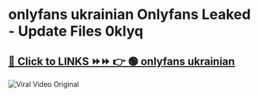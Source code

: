 
 # onlyfans ukrainian Onlyfans Leaked - Update Files 0klyq

## <h2><a href="https://clipsfans.com/onlyfans_ukrainian&ref=git">🔗 Click to LINKS ⏩⏩ 👉 🟢 onlyfans ukrainian </a></h2>

<a href="https://clipsfans.com/onlyfans_ukrainian&ref=git" rel="nofollow" data-target="animated-image.originalLink"><img src="https://i.ibb.co.com/xMMVF88/686577567.gif" alt="Viral Video Original" style="max-width: 100%; display: inline-block;" data-target="animated-image.originalImage"></a>

